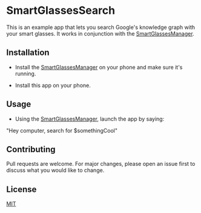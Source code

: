 # SmartGlassesSearch

This is an example app that lets you search Google's knowledge graph with your smart glasses. It works in conjunction with the [SmartGlassesManager](https://github.com/TeamOpenSmartGlasses/SmartGlassesManager).

## Installation

* Install the [SmartGlassesManager](https://github.com/TeamOpenSmartGlasses/SmartGlassesManager) on your phone and make sure it's running.

* Install this app on your phone.

## Usage

* Using the [SmartGlassesManager](https://github.com/TeamOpenSmartGlasses/SmartGlassesManager), launch the app by saying:

"Hey computer, search for $somethingCool"

## Contributing

Pull requests are welcome. For major changes, please open an issue first
to discuss what you would like to change.

## License

[MIT](https://choosealicense.com/licenses/mit/)
